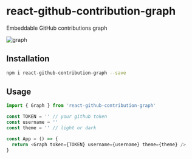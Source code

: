# react-github-contribution-graph

Embeddable GitHub contributions graph

![graph](https://github.com/rwxmad/react-github-contribution-graph/assets/30772868/0f43891c-14df-4f2f-8a61-83d8543c2af2)

## Installation

```bash
npm i react-github-contribution-graph --save
```

## Usage

```js
import { Graph } from 'react-github-contribution-graph'

const TOKEN = '' // your github token
const username = ''
const theme = '' // light or dark

const App = () => {
  return <Graph token={TOKEN} username={username} theme={theme} />
}
```
